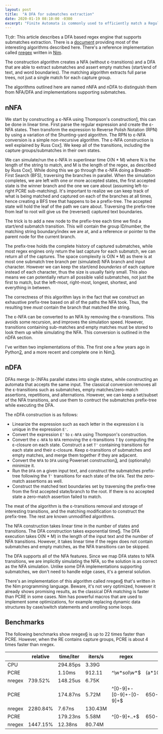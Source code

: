 ```yaml
---
layout: post
title:  "A DFA for submatches extraction"
date: 2020-01-19 08:10:00 -0300
excerpt: "Finite Automata is commonly used to efficiently match a Regular Expression (RE) to a given textinput. There are RE engines for submatch extraction based on Non-deterministic Finite Automata (NFA). These algorithms usually return a single match for each submatch, instead of the history ofsubmatches (full parse tree). An NFA can be converted to a Deterministic Finite Automata (DFA) toimprove the runtime matching performance. This article describes an algorithm based on DFA that extracts full parse trees from text."
---
```


Tl;dr: This article describes a DFA based regex engine that supports submatches extraction. There is a [document](https://nitely.github.io/assets/jan_2020_dfa_submatches_extraction.pdf) providing most of the interesting algorithms described here. There's a reference implementation called [nregex](https://github.com/nitely/nregex) written in [Nim](https://nim-lang.org/).

The construction algorithm creates a NFA (without ε-transitions) and a DFA that are able to extract submatches and assert empty matches (start/end of text, and word boundaries). The matching algorithm extracts full parse trees, not just a single match for each capture group.

The algorithms outlined here are named nNFA and nDFA to distinguish them from NFA/DFA and implementations supporting submatches.

## nNFA

We start by constructing a ε-NFA using Thompson's construction[1], this can be done in linear time. First parse the regular expression and create the ε-NFA states. Then transform the expression to Reverse Polish Notation (RPN) by using a variation of the Shunting-yard algorithm. The RPN to ε-NFA conversion is a simple non-recursive algorithm. The ε-NFA construction is well explained by Russ Cox[1]. We keep all of the transitions, including the capture groups/submatches in their own states.

We can simulate/run the ε-NFA in superlinear time O(N * M) where N is the length of the string to match, and M is the length of the regex, as described by Russ Cox[1]. While doing this we go through the ε-NFA doing a Breadth-First Search (BFS), traversing the branches in parallel. When the simulation completes, we are left with one or more accepted states, the first accepted state is the winner branch and the one we care about (assuming left-to-right PCRE sub-matching). It's important to realize we can keep track of what is being matched and captured on each of the branches at all times, hence creating a BFS tree that happens to be a prefix-tree. The accepted state will hold the leaf of the path we care about. Traversing the prefix-tree from leaf to root will give us the (reversed) captured text boundaries.

The trick is to add a new node to the prefix-tree each time we find a start/end submatch transition. This will contain the group ID/number, the matching string boundary/index we are at, and a reference or pointer to the parent node for the current branch.

The prefix-tree holds the complete history of captured submatches, while most regex engines only return the last capture for each submatch, we can return all of the captures. The space complexity is O(N * M) as there is at most one submatch tree branch per (simulated) NFA branch and input character. However we can keep the start/end *bounderies* of each capture instead of each character, thus the size is usually fairly small. This also means we can potentially return all possible valid submatches, not just the first to match, but the left-most, right-most, longest, shortest, and everything in between.

The correctness of this algorithm lays in the fact that we construct an exhaustive prefix-tree based on all of the paths the NFA took. Thus, the resulting tree *must* contain the branch that matched the string.

The ε-NFA can be converted to an NFA by removing the ε-transitions. This avoids some recursion, and improves the simulation speed. However, transitions containing sub-matches and empty matches must be stored to look them up while simulating the NFA. This conversion is outlined in the nDFA section.

I've written two implementations of this. The first one a few years ago in Python[2], and a more recent and complete one in Nim[3].


## nDFA

DFAs merge (ε-)NFAs parallel states into single states, while constructing an automata that accepts the same input. The classical conversion removes all the ε-transitions such as submatches, empty matches/zero-match assertions, repetitions, and alternations. However, we can keep a set/subset of the NFA transitions, and use them to contruct the submatches prefix-tree while executing the DFA.

The nDFA construction is as follows:

* Linearize the expression such as each letter in the expression `E` is unique in the expression `E'`.
* Convert the expression `E'` to `ε-NFA` using Thompson's construction.
* Convert the `ε-NFA` to `NFA` removing the ε-transitions `T` by computing the ε-closure on each state.
  Construct a set `T'` containing transitions for each state and their ε-closure. Keep ε-transitions of submatches and empty matches, and merge them together if they are adjacent.
* Convert the `NFA` to `DFA` using Powerset construction[3], and (optionally) minimize it.
* Run the `DFA` on a given input text, and construct the submatches prefix-tree following the `T'` transitions for each state of the `DFA`. Test the zero-match assertions as well.
* Construct the matched text boundaries set by traversing the prefix-tree from the first accepted state/branch to the root. If there is no accepted state a zero-match assertion failed to match.

The meat of the algorithm is the ε-transitions removal and storage of interesting transitions, and the matching modification to construct the prefix-tree. The rest are known unmodified algorithms.

The NFA construction takes linear time in the number of states and transitions. The DFA construction takes exponential time[5]. The DFA execution takes O(N * M) in the length of the input text and the number of NFA transitions. However, it takes linear time if the regex does not contain submatches and empty matches, as the NFA transitions can be skipped.

The DFA supports all of the NFA features. Since we map DFA states to NFA transitions, we are implicitly simulating the NFA, so the solution is as correct as the NFA simulation. Unlike some DFA implementations supporting submatches, we don't need to handle edge cases, it's a general solution.

There's an implementation of this algorithm called nregex[6] that's written in the Nim programming language. Beware, it's not very optimized, however it already shows promising results, as the classical DFA matching is faster than PCRE in some cases. Nim has powerful macros that are used to implement some optimizations, for example replacing dynamic data structures by case/switch statements and unrolling some loops.

## Benchmarks

The following benchmarks show nregex[6] is up to 22 times faster than PCRE. However, when the RE contains capture groups, PCRE is about 4 times faster than nregex.

|  | relative | time/iter | iters/s | regex | text
| --- | --- | --- | --- | --- | ---
CPU | | 294.85ps | 3.39G
PCRE | | 1.10ms | 912.11 | ^\w\*sol\w\*$ | (a\*100000)sol(b\*100000)
nregex | 739.52% | 148.25us | 6.75K
PCRE | | 174.87ns | 5.72M | ^[0-9]+-[0-9]+-[0-9]+$ | 650-253-0001
nregex | 2280.84% | 7.67ns | 130.43M
PCRE | | 179.23ns | 5.58M | ^[0-9]+..+$ | 650-253-0001
nregex | 1447.15% | 12.38ns | 80.74M


[0]: https://nitely.github.io/assets/jan_2020_dfa_submatches_extraction.pdf
[1]: https://swtch.com/~rsc/regexp/regexp1.html
[2]: https://github.com/nitely/regexy
[3]: https://github.com/nitely/nim-regex
[4]: https://en.wikipedia.org/wiki/Powerset_construction
[5]: https://en.wikipedia.org/wiki/Powerset_construction#Complexity
[6]: https://github.com/nitely/nregex
[7]: https://nim-lang.org/
